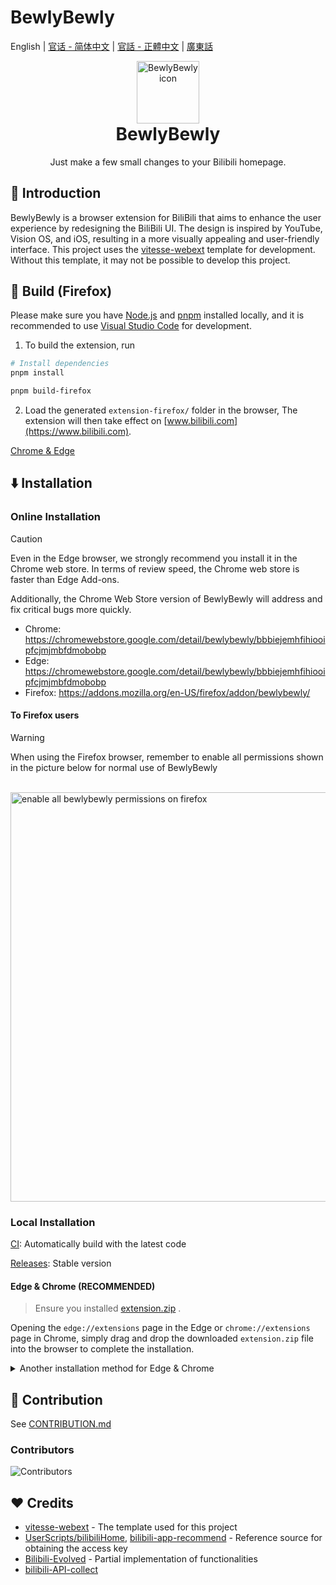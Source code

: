 # BewlyBewly

English | [官话 - 简体中文](README-cmn_CN.md) | [官話 - 正體中文](README-cmn_TW.md) | [廣東話](README-jyut.md)

<p align="center" style="margin-bottom: 0px !important;">
<img width="100" alt="BewlyBewly icon" src="https://user-images.githubusercontent.com/33394391/160250512-410b71fc-7f25-4caf-b850-429227ff082a.png"><br/>
</p>

<h1 align="center" style="margin-top: 0px;">BewlyBewly</h1>

<p align="center">Just make a few small changes to your Bilibili homepage.</p>

<!-- ![min1](https://github.com/hakadao/BewlyBewly/assets/33394391/951f9e2a-d0e1-452c-83a9-dc6d85c4d441)
![min2](https://github.com/hakadao/BewlyBewly/assets/33394391/3e75dd20-f60b-4645-b434-23a24c72959c) -->

## 👋 Introduction

BewlyBewly is a browser extension for BiliBili that aims to enhance the user experience by redesigning the BiliBili UI.
The design is inspired by YouTube, Vision OS, and iOS, resulting in a more visually appealing and user-friendly interface.
This project uses the [vitesse-webext](https://github.com/antfu/vitesse-webext) template for development.
Without this template, it may not be possible to develop this project.

## 🔨 Build (Firefox)

Please make sure you have [Node.js](https://nodejs.org/) and [pnpm](https://pnpm.io/) installed locally, and it is recommended to use [Visual Studio Code](https://code.visualstudio.com/) for development.

1. To build the extension, run

```bash
# Install dependencies
pnpm install

pnpm build-firefox
```

2. Load the generated `extension-firefox/` folder in the browser, The extension will then take effect on [www.bilibili.com](https://www.bilibili.com).

[Chrome & Edge](/docs/CONTRIBUTING.md#building-chrome-or-edge)

## ⬇️ Installation

### Online Installation

> [!Caution]
> Even in the Edge browser, we strongly recommend you install it in the Chrome web store.
> In terms of review speed, the Chrome web store is faster than Edge Add-ons.
>
> Additionally, the Chrome Web Store version of BewlyBewly will address and fix critical bugs more quickly.

- Chrome: <https://chromewebstore.google.com/detail/bewlybewly/bbbiejemhfihiooipfcjmjmbfdmobobp>
- Edge: <https://chromewebstore.google.com/detail/bewlybewly/bbbiejemhfihiooipfcjmjmbfdmobobp>
- Firefox: <https://addons.mozilla.org/en-US/firefox/addon/bewlybewly/>

#### To Firefox users

> [!WARNING]
> When using the Firefox browser, remember to enable all permissions shown in the picture below for normal use of BewlyBewly

<br/> <img width="655" alt="enable all bewlybewly permissions on firefox" src="https://github.com/hakadao/BewlyBewly/assets/33394391/9566aed8-040a-4435-a2ec-c61117f8e429">

### Local Installation

[CI](https://github.com/hakadao/BewlyBewly/actions): Automatically build with the latest code

[Releases](https://github.com/hakadao/BewlyBewly/releases): Stable version

#### Edge & Chrome (RECOMMENDED)

> Ensure you installed [extension.zip](https://github.com/hakadao/BewlyBewly/releases) .

Opening the `edge://extensions` page in the Edge or `chrome://extensions` page in Chrome,
simply drag and drop the downloaded `extension.zip` file into the browser to complete the installation.

<details>
 <summary> Another installation method for Edge & Chrome </summary>

#### Edge

> Ensure you installed [extension.zip](https://github.com/hakadao/BewlyBewly/releases) and decompress this file.

1. Type in `edge://extensions/` in the address bar and press Enter
2. Turn on `Developer mode` then press `Load Unpacked` <br/> <img width="655" alt="image" src="https://user-images.githubusercontent.com/33394391/232246901-e3544c16-bde2-480d-b770-ca5242793963.png">
3. Load the decompressed extension folder in your browser

#### Chrome
>
> Ensure you installed [extension.zip](https://github.com/hakadao/BewlyBewly/releases) and decompress this file.

1. Type in `chrome://extensions/` in the address bar and press Enter
2. Turn on `Developer mode` then press `Load Unpacked` <br/> <img width="655" alt="Snipaste_2022-03-27_18-17-04" src="https://user-images.githubusercontent.com/33394391/160276882-13da0484-92c1-47dd-add8-7655c5c2bf1c.png">
3. Load the decompressed extension folder in your browser

</details>

## 🤝 Contribution

See [CONTRIBUTION.md](docs/CONTRIBUTING.md)

### Contributors

![Contributors](https://contrib.rocks/image?repo=hakadao/BewlyBewly)

## ❤️ Credits

- [vitesse-webext](https://github.com/antfu/vitesse-webext) - The template used for this project
- [UserScripts/bilibiliHome](https://github.com/indefined/UserScripts/tree/master/bilibiliHome),
[bilibili-app-recommend](https://github.com/magicdawn/bilibili-app-recommend) - Reference source for obtaining the access key
- [Bilibili-Evolved](https://github.com/the1812/Bilibili-Evolved) - Partial implementation of functionalities
- [bilibili-API-collect](https://github.com/SocialSisterYi/bilibili-API-collect)

